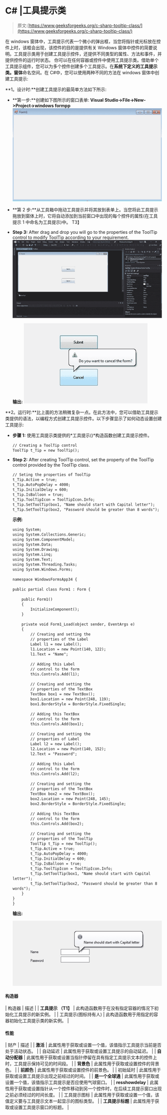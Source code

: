 # C# |工具提示类

> 原文:[https://www.geeksforgeeks.org/c-sharp-tooltip-class/](https://www.geeksforgeeks.org/c-sharp-tooltip-class/)

在 windows 窗体中，工具提示代表一个微小的弹出框，当您将指针或光标放在控件上时，该框会出现，该控件的目的是提供有关 Windows 窗体中控件的简要说明。工具提示类用于创建工具提示控件，还提供不同类型的属性、方法和事件，并提供控件的运行时状态。
你可以在任何容器或控件中使用工具提示类。借助单个工具提示组件，您可以为多个控件创建多个工具提示。在**系统下定义的工具提示类。窗体**命名空间。在 C#中，您可以使用两种不同的方法在 windows 窗体中创建工具提示:

**1。设计时:**创建工具提示的最简单方法如下所示:

*   **第一步:**创建如下图所示的窗口表单:
    **Visual Studio->File->New->Project->windows formpp**
    ![](img/de9202f1f4646167e60ea580d67273d9.png)
*   **第 2 步:**从工具箱中拖动工具提示并将其放到表单上。当您将此工具提示拖放到窗体上时，它将自动添加到当前窗口中出现的每个控件的属性(在工具提示 1 中命名为工具提示)中。
    T3】
*   **Step 3:** After drag and drop you will go to the properties of the ToolTip control to modify ToolTip according to your requirement.
    ![](img/fc7a66748901929aca61efc30fa17893.png)

    **输出:**
    ![](img/3d983364ea92879211f2d18b19a782bb.png)

**2。运行时:**比上面的方法稍微复杂一点。在此方法中，您可以借助工具提示类提供的语法，以编程方式创建工具提示控件。以下步骤显示了如何动态设置创建工具提示:

*   **步骤 1:** 使用工具提示类提供的*工具提示()*构造函数创建工具提示控件。

    ```
    // Creating a ToolTip control
    ToolTip t_Tip = new ToolTip(); 

    ```

*   **Step 2:** After creating ToolTip control, set the property of the ToolTip control provided by the ToolTip class.

    ```
    // Seting the properties of ToolTip
    t_Tip.Active = true; 
    t_Tip.AutoPopDelay = 4000; 
    t_Tip.InitialDelay = 600; 
    t_Tip.IsBalloon = true; 
    t_Tip.ToolTipIcon = ToolTipIcon.Info; 
    t_Tip.SetToolTip(box1, "Name should start with Capital letter"); 
    t_Tip.SetToolTip(box2, "Password should be greater than 8 words"); 

    ```

    **示例:**

    ```
    using System;
    using System.Collections.Generic;
    using System.ComponentModel;
    using System.Data;
    using System.Drawing;
    using System.Linq;
    using System.Text;
    using System.Threading.Tasks;
    using System.Windows.Forms;

    namespace WindowsFormsApp34 {

    public partial class Form1 : Form {

        public Form1()
        {
            InitializeComponent();
        }

        private void Form1_Load(object sender, EventArgs e)
        {
            // Creating and setting the
            // properties of the Label
            Label l1 = new Label();
            l1.Location = new Point(140, 122);
            l1.Text = "Name";

            // Adding this Label
            // control to the form
            this.Controls.Add(l1);

            // Creating and setting the
            // properties of the TextBox
            TextBox box1 = new TextBox();
            box1.Location = new Point(248, 119);
            box1.BorderStyle = BorderStyle.FixedSingle;

            // Adding this TextBox
            // control to the form
            this.Controls.Add(box1);

            // Creating and setting the
            // properties of Label
            Label l2 = new Label();
            l2.Location = new Point(140, 152);
            l2.Text = "Password";

            // Adding this Label
            // control to the form
            this.Controls.Add(l2);

            // Creating and setting the
            // properties of the TextBox
            TextBox box2 = new TextBox();
            box2.Location = new Point(248, 145);
            box2.BorderStyle = BorderStyle.FixedSingle;

            // Adding this TextBox
            // control to the form
            this.Controls.Add(box2);

            // Creating and setting the
            // properties of the ToolTip
            ToolTip t_Tip = new ToolTip();
            t_Tip.Active = true;
            t_Tip.AutoPopDelay = 4000;
            t_Tip.InitialDelay = 600;
            t_Tip.IsBalloon = true;
            t_Tip.ToolTipIcon = ToolTipIcon.Info;
            t_Tip.SetToolTip(box1, "Name should start with Capital letter");
            t_Tip.SetToolTip(box2, "Password should be greater than 8 words");
        }
    }
    }
    ```

    **输出:**

    ![](img/19f0f743bc3e3508b2de773f7580b534.png)

#### 构造器

| 构造器 | 描述 |
| **工具提示 （T1】** | 此构造函数用于在没有指定容器的情况下初始化工具提示的新实例。 |
| 工具提示(图标持有人) | 此构造函数用于用指定的容器初始化工具提示类的新实例。 |

#### 性能

| 财产 | 描述 |
| **激活** | 此属性用于获取或设置一个值，该值指示工具提示当前是否处于活动状态。 |
| 自动延迟 | 此属性用于获取或设置工具提示的自动延迟。 |
| **自动分配器** | 此属性用于获取或设置当指针停留在具有指定工具提示文本的控件上时，工具提示保持可见的时间段。 |
| **背景色** | 此属性用于获取或设置控件的背景色。 |
| **前颜色** | 此属性用于获取或设置控件的前景色。 |
| 初始延时 | 此属性用于获取或设置工具提示出现之前经过的时间。 |
| **是一个全球通** | 此属性用于获取或设置一个值，该值指示工具提示是否应使用气球窗口。 |
| **resshowdelay** | 此属性用于获取或设置指针从一个控件移动到另一个控件时，在后续工具提示窗口出现之前必须经过的时间长度。 |
| 工具提示图标 | 此属性用于获取或设置一个值，该值定义要与工具提示文本一起显示的图标类型。 |
| **工具提示标题** | 此属性用于获取或设置工具提示窗口的标题。 |